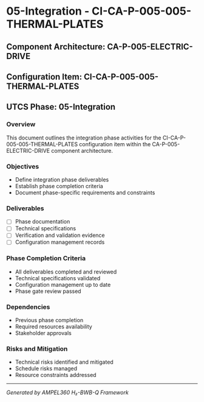 # 05-Integration - CI-CA-P-005-005-THERMAL-PLATES

## Component Architecture: CA-P-005-ELECTRIC-DRIVE
## Configuration Item: CI-CA-P-005-005-THERMAL-PLATES
## UTCS Phase: 05-Integration

### Overview
This document outlines the integration phase activities for the CI-CA-P-005-005-THERMAL-PLATES configuration item within the CA-P-005-ELECTRIC-DRIVE component architecture.

### Objectives
- Define integration phase deliverables
- Establish phase completion criteria
- Document phase-specific requirements and constraints

### Deliverables
- [ ] Phase documentation
- [ ] Technical specifications
- [ ] Verification and validation evidence
- [ ] Configuration management records

### Phase Completion Criteria
- All deliverables completed and reviewed
- Technical specifications validated
- Configuration management up to date
- Phase gate review passed

### Dependencies
- Previous phase completion
- Required resources availability
- Stakeholder approvals

### Risks and Mitigation
- Technical risks identified and mitigated
- Schedule risks managed
- Resource constraints addressed

---
*Generated by AMPEL360 H₂-BWB-Q Framework*

